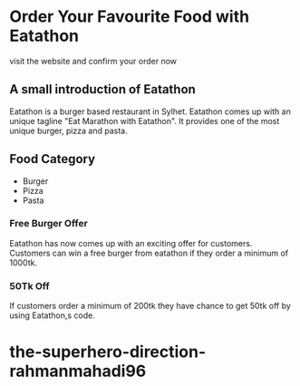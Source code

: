 # Order Your Favourite Food with Eatathon

visit the website and confirm your order now 

## A small introduction of Eatathon

Eatathon is a burger based restaurant in Sylhet. Eatathon comes up with an unique tagline "Eat Marathon with Eatathon". It provides one of the most unique burger, pizza and pasta.

## Food Category

* Burger
* Pizza
* Pasta

### Free Burger Offer

Eatathon has now comes up with an exciting offer for customers. Customers can win a free burger from eatathon if they order a minimum of 1000tk.

### 50Tk Off

If customers order a minimum of 200tk they have chance to get 50tk off by using Eatathon,s code.
# the-superhero-direction-rahmanmahadi96

